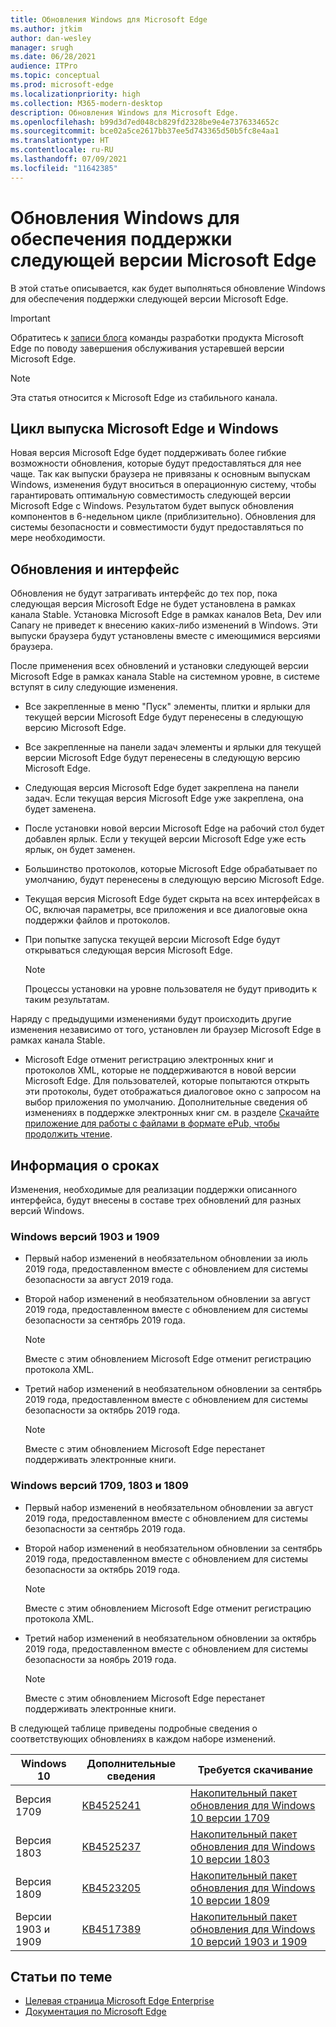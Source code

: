```yaml
---
title: Обновления Windows для Microsoft Edge
ms.author: jtkim
author: dan-wesley
manager: srugh
ms.date: 06/28/2021
audience: ITPro
ms.topic: conceptual
ms.prod: microsoft-edge
ms.localizationpriority: high
ms.collection: M365-modern-desktop
description: Обновления Windows для Microsoft Edge.
ms.openlocfilehash: b99d3d7ed048cb829fd2328be9e4e7376334652c
ms.sourcegitcommit: bce02a5ce2617bb37ee5d743365d50b5fc8e4aa1
ms.translationtype: HT
ms.contentlocale: ru-RU
ms.lasthandoff: 07/09/2021
ms.locfileid: "11642385"
---
```

# <a name="windows-updates-to-support-the-next-version-of-microsoft-edge"></a>Обновления Windows для обеспечения поддержки следующей версии Microsoft Edge

В этой статье описывается, как будет выполняться обновление Windows для обеспечения поддержки следующей версии Microsoft Edge.

> [!IMPORTANT]
> Обратитесь к [записи блога](https://aka.ms/EdgeLegacyEOS) команды разработки продукта Microsoft Edge по поводу завершения обслуживания устаревшей версии Microsoft Edge.

> [!NOTE]
> Эта статья относится к Microsoft Edge из стабильного канала.

## <a name="microsoft-edge-and-the-windows-release-cycle"></a>Цикл выпуска Microsoft Edge и Windows

Новая версия Microsoft Edge будет поддерживать более гибкие возможности обновления, которые будут предоставляться для нее чаще. Так как выпуски браузера не привязаны к основным выпускам Windows, изменения будут вноситься в операционную систему, чтобы гарантировать оптимальную совместимость следующей версии Microsoft Edge с Windows. Результатом будет выпуск обновления компонентов в 6-недельном цикле (приблизительно). Обновления для системы безопасности и совместимости будут предоставляться по мере необходимости.

## <a name="updates-and-the-user-experience"></a>Обновления и интерфейс

Обновления не будут затрагивать интерфейс до тех пор, пока следующая версия Microsoft Edge не будет установлена в рамках канала Stable. Установка Microsoft Edge в рамках каналов Beta, Dev или Canary не приведет к внесению каких-либо изменений в Windows. Эти выпуски браузера будут установлены вместе с имеющимися версиями браузера.

После применения всех обновлений и установки следующей версии Microsoft Edge в рамках канала Stable на системном уровне, в системе вступят в силу следующие изменения.

- Все закрепленные в меню "Пуск" элементы, плитки и ярлыки для текущей версии Microsoft Edge будут перенесены в следующую версию Microsoft Edge.
- Все закрепленные на панели задач элементы и ярлыки для текущей версии Microsoft Edge будут перенесены в следующую версию Microsoft Edge.
- Следующая версия Microsoft Edge будет закреплена на панели задач. Если текущая версия Microsoft Edge уже закреплена, она будет заменена.
- После установки новой версии Microsoft Edge на рабочий стол будет добавлен ярлык. Если у текущей версии Microsoft Edge уже есть ярлык, он будет заменен.
- Большинство протоколов, которые Microsoft Edge обрабатывает по умолчанию, будут перенесены в следующую версию Microsoft Edge.
- Текущая версия Microsoft Edge будет скрыта на всех интерфейсах в ОС, включая параметры, все приложения и все диалоговые окна поддержки файлов и протоколов.
- При попытке запуска текущей версии Microsoft Edge будут открываться следующая версия Microsoft Edge.

  > [!NOTE]
  > Процессы установки на уровне пользователя не будут приводить к таким результатам.

Наряду с предыдущими изменениями будут происходить другие изменения независимо от того, установлен ли браузер Microsoft Edge в рамках канала Stable.

- Microsoft Edge отменит регистрацию электронных книг и протоколов XML, которые не поддерживаются в новой версии Microsoft Edge. Для пользователей, которые попытаются открыть эти протоколы, будет отображаться диалоговое окно с запросом на выбор приложения по умолчанию. Дополнительные сведения об изменениях в поддержке электронных книг см. в разделе [Скачайте приложение для работы с файлами в формате ePub, чтобы продолжить чтение](https://nam06.safelinks.protection.outlook.com/?url=https%3A%2F%2Fsupport.microsoft.com%2Fhelp%2F4517840&data=02%7C01%7Cv-danwes%40microsoft.com%7Cc9f8571b880549c30fcf08d72be5eaf9%7C72f988bf86f141af91ab2d7cd011db47%7C1%7C0%7C637026138803983526&sdata=qtb3DvVZQ6H%2FFXnBievkl%2B%2BngAQXwl340PcH8kRc3y4%3D&reserved=0).

## <a name="timeline"></a>Информация о сроках

Изменения, необходимые для реализации поддержки описанного интерфейса, будут внесены в составе трех обновлений для разных версий Windows.

### <a name="windows-versions-1903-and-1909"></a>Windows версий 1903 и 1909

- Первый набор изменений в необязательном обновлении за июль 2019 года, предоставленном вместе с обновлением для системы безопасности за август 2019 года.
- Второй набор изменений в необязательном обновлении за август 2019 года, предоставленном вместе с обновлением для системы безопасности за сентябрь 2019 года.

  > [!NOTE]
  > Вместе с этим обновлением Microsoft Edge отменит регистрацию протокола XML.

- Третий набор изменений в необязательном обновлении за сентябрь 2019 года, предоставленном вместе с обновлением для системы безопасности за октябрь 2019 года.

  > [!NOTE]
  > Вместе с этим обновлением Microsoft Edge перестанет поддерживать электронные книги.

### <a name="windows-versions-1709-1803-and-1809"></a>Windows версий 1709, 1803 и 1809

- Первый набор изменений в необязательном обновлении за август 2019 года, предоставленном вместе с обновлением для системы безопасности за сентябрь 2019 года.
- Второй набор изменений в необязательном обновлении за сентябрь 2019 года, предоставленном вместе с обновлением для системы безопасности за октябрь 2019 года.

  > [!NOTE]
  > Вместе с этим обновлением Microsoft Edge отменит регистрацию протокола XML.

- Третий набор изменений в необязательном обновлении за октябрь 2019 года, предоставленном вместе с обновлением для системы безопасности за ноябрь 2019 года.

  > [!NOTE]
  > Вместе с этим обновлением Microsoft Edge перестанет поддерживать электронные книги.

В следующей таблице приведены подробные сведения о соответствующих обновлениях в каждом наборе изменений.

| Windows 10 | Дополнительные сведения | Требуется скачивание |
|--|--|--|
| Версия 1709 | [KB4525241](https://support.microsoft.com/help/4525241/windows-10-update-kb4525241) | [Накопительный пакет обновления для Windows 10 версии 1709](https://www.catalog.update.microsoft.com/Search.aspx?q=4525241) |
| Версия 1803  | [KB4525237](https://support.microsoft.com/help/4525237/windows-10-update-kb4525237) | [Накопительный пакет обновления для Windows 10 версии 1803](https://www.catalog.update.microsoft.com/Search.aspx?q=KB4525237) |
| Версия 1809  | [KB4523205](https://support.microsoft.com/help/4523205/windows-10-update-kb4523205) | [Накопительный пакет обновления для Windows 10 версии 1809](https://www.catalog.update.microsoft.com/Search.aspx?q=4523205) |
| Версии 1903 и 1909 |[KB4517389](https://support.microsoft.com/help/4517389/windows-10-update-kb4517389)  | [Накопительный пакет обновления для Windows 10 версий 1903 и 1909](https://www.catalog.update.microsoft.com/Search.aspx?q=4517389) |

## <a name="see-also"></a>Статьи по теме

- [Целевая страница Microsoft Edge Enterprise](https://aka.ms/EdgeEnterprise)
- [Документация по Microsoft Edge](./index.yml)